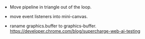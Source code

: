 - Move pipeline in triangle out of the loop.

- move event listeners into mini-canvas.
- raname graphics.buffer to graphics-buffer.
https://developer.chrome.com/blog/supercharge-web-ai-testing
